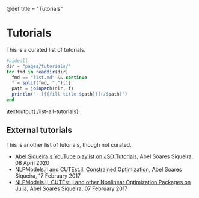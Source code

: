 @def title = "Tutorials"

# Tutorials

This is a curated list of tutorials.

```julia:./list-all-tutorials.jl
#hideall
dir = "pages/tutorials/"
for fmd in readdir(dir)
  fmd == "list.md" && continue
  f = split(fmd, ".")[1]
  path = joinpath(dir, f)
  println("- [{{fill title $path}}](/$path)")
end
```
\textoutput{./list-all-tutorials}

## External tutorials

This is another list of tutorials, though not curated.

- [Abel Siqueira's YouTube playlist on JSO Tutorials](https://www.youtube.com/playlist?list=PLOOY0eChA1uxmm8G2caFpdX7X9NjgpDUY), Abel Soares Siqueira, 08 April 2020
- [NLPModels.jl and CUTEst.jl: Constrained Optimization](https://abelsiqueira.github.io/blog/_posts/2017/2017-02-17-nlpmodelsjl-and-cutestjl-constrained-optimization/), Abel Soares Siqueira, 17 February 2017
- [NLPModels.jl, CUTEst.jl and other Nonlinear Optimization Packages on Julia](https://abelsiqueira.github.io/blog/_posts/2017/2017-02-07-nlpmodelsjl-cutestjl-and-other-nonlinear-optimization-packages-on-julia/), Abel Soares Siqueira, 07 February 2017